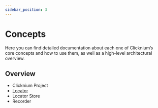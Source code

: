 ```yaml
---
sidebar_position: 3
---
```


# Concepts
Here you can find detailed documentation about each one of Clicknium’s core concepts and how to use them, as well as a high-level architectural overview.

## Overview
- Clicknium Project
- [Locator](locator.md) 
- Locator Store
- Recorder
